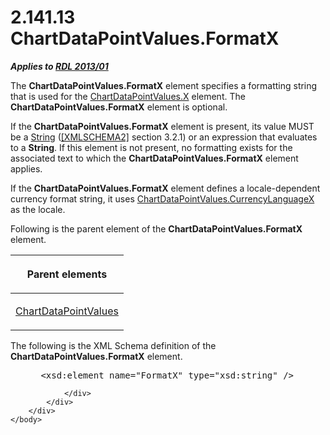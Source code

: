 <html dir="LTR" xmlns:mshelp="http://msdn.microsoft.com/mshelp" xmlns:ddue="http://ddue.schemas.microsoft.com/authoring/2003/5" xmlns:xlink="http://www.w3.org/1999/xlink" xmlns:tool="http://www.microsoft.com/tooltip">
    <head>
        <meta http-equiv="Content-Type" content="text/html; CHARSET=utf-8"></meta>
        <meta name="save" content="history"></meta>
        <title>2.141.13 ChartDataPointValues.FormatX</title>
        <xml>
            <mshelp:toctitle title="2.141.13 ChartDataPointValues.FormatX"></mshelp:toctitle>
            <mshelp:rltitle title="[MS-RDL]: ChartDataPointValues.FormatX"></mshelp:rltitle>
            <mshelp:keyword index="A" term="cae98121-9c2f-4a43-9025-48f450f4cac4"></mshelp:keyword>
            <mshelp:attr name="DCSext.ContentType" value="open specification"></mshelp:attr>
            <mshelp:attr name="AssetID" value="cae98121-9c2f-4a43-9025-48f450f4cac4"></mshelp:attr>
            <mshelp:attr name="TopicType" value="kbRef"></mshelp:attr>
            <mshelp:attr name="DCSext.Title" value="[MS-RDL]: ChartDataPointValues.FormatX" />
        </xml>
    </head>
    <body>
        <div id="header">
            <h1 class="heading">2.141.13 ChartDataPointValues.FormatX</h1>
        </div>
        <div id="mainSection">
            <div id="mainBody">
                <div id="allHistory" class="saveHistory"></div>
                <div id="sectionSection0" class="section" name="collapseableSection">
                    

<p><b><i>Applies to </i></b><a href="c5c219b8-4b13-4c49-9c86-6a07aab39823.htm"><b><i>RDL 2013/01</i></b></a></p>

<p>The <b>ChartDataPointValues.FormatX</b> element specifies a
formatting string that is used for the <a href="13c7a96c-da23-4698-ba3f-181da25c5ae5.htm">ChartDataPointValues.X</a>
element. The <b>ChartDataPointValues.FormatX</b> element is optional.</p>

<p>If the <b>ChartDataPointValues.FormatX</b> element is
present, its value MUST be a <a href="1ed81ef3-a683-45e3-aaad-bd2bbe71bc3d.htm">String</a>
(<a href="https://go.microsoft.com/fwlink/?LinkId=90610">[XMLSCHEMA2]</a>
section 3.2.1) or an expression that evaluates to a <b>String</b>. If this
element is not present, no formatting exists for the associated text to which
the <b>ChartDataPointValues.FormatX</b> element applies.</p>

<p>If the <b>ChartDataPointValues.FormatX</b> element defines a
locale-dependent currency format string, it uses <a href="4d1683f0-599b-44af-bbb9-f5d424f82948.htm">ChartDataPointValues.CurrencyLanguageX</a>
as the locale.</p>

<p>Following is the parent element of the <b>ChartDataPointValues.FormatX</b>
element.</p>

<table>
 <thead>
  <tr>
   <th>
   <p>Parent elements</p>
   </th>
  </tr>
 </thead>
 <tr>
  <td>
  <p><a href="363590aa-46c3-499a-927f-a6495a0b1ab6.htm">ChartDataPointValues</a></p>
  </td>
 </tr>
</table>

<p>The following is the XML Schema definition of the <b>ChartDataPointValues.FormatX</b>
element.</p>

<dl>
<dd>
<div><pre> &lt;xsd:element name=&quot;FormatX&quot; type=&quot;xsd:string&quot; /&gt;
</pre></div>
</dd></dl>


                </div>
            </div>
        </div>
    </body>
</html>